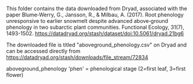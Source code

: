 This folder contains the data downloaded from Dryad, associated with the paper
Blume‐Werry, G., Jansson, R., & Milbau, A. (2017). Root phenology unresponsive to 
earlier snowmelt despite advanced above‐ground phenology in two subarctic plant 
communities. Functional Ecology, 31(7), 1493-1502.
https://datadryad.org/stash/dataset/doi:10.5061/dryad.21bg6

The downloaded file is titled "aboveground_phenology.csv" on Dryad and can be
accessed directly from https://datadryad.org/stash/downloads/file_stream/72834

aboveground_phenology
'phen' = phenological stage (2=first leaf, 3=first flower)